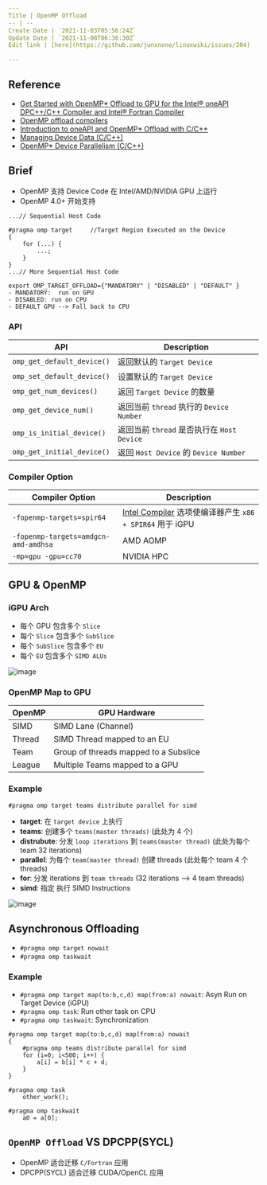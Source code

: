 ```yaml
---
Title | OpenMP Offload
-- | --
Create Date | `2021-11-03T05:56:24Z`
Update Date | `2021-11-08T06:36:30Z`
Edit link | [here](https://github.com/junxnone/linuxwiki/issues/204)

---
```

## Reference

- [Get Started with OpenMP* Offload to GPU for the Intel® oneAPI DPC++/C++ Compiler and Intel® Fortran Compiler](https://www.intel.com/content/www/us/en/develop/documentation/get-started-with-cpp-fortran-compiler-openmp/top.html)
- [OpenMP offload compilers](https://github.com/ye-luo/openmp-target/wiki/OpenMP-offload-compilers)
- [Introduction to oneAPI and OpenMP* Offload with C/C++](https://github.com/oneapi-src/oneAPI-samples/blob/master/DirectProgramming/C%2B%2B/Jupyter/OpenMP-offload-training/intro/intro.ipynb)
- [Managing Device Data (C/C++)](https://github.com/oneapi-src/oneAPI-samples/blob/master/DirectProgramming/C%2B%2B/Jupyter/OpenMP-offload-training/datatransfer/datatransfer.ipynb)
- [OpenMP* Device Parallelism (C/C++)](https://github.com/oneapi-src/oneAPI-samples/blob/master/DirectProgramming/C%2B%2B/Jupyter/OpenMP-offload-training/parallelism/parallelism.ipynb)

## Brief
- OpenMP 支持 Device Code 在 Intel/AMD/NVIDIA GPU 上运行
- OpenMP 4.0+ 开始支持


```
...// Sequential Host Code

#pragma omp target     //Target Region Executed on the Device
{
    for (...) {
        ...;
    }
}
...// More Sequential Host Code
```

```
export OMP_TARGET_OFFLOAD={"MANDATORY" | "DISABLED" | "DEFAULT" }
- MANDATORY:  run on GPU
- DISABLED: run on CPU
- DEFAULT GPU --> Fall back to CPU
```

### API

API | Description
-- | --
`omp_get_default_device()` | 返回默认的 `Target Device`
`omp_set_default_device()` | 设置默认的 `Target Device`
`omp_get_num_devices()` | 返回 `Target Device` 的数量
`omp_get_device_num()` | 返回当前 `thread` 执行的 `Device Number`
`omp_is_initial_device()` | 返回当前 `thread` 是否执行在 `Host Device`
`omp_get_initial_device()` | 返回 `Host Device` 的 `Device Number`


###  Compiler Option

Compiler Option | Description
-- | --
`-fopenmp-targets=spir64` | [Intel Compiler](/Intel_Compiler) 选项使编译器产生 `x86 + SPIR64` 用于 iGPU
`-fopenmp-targets=amdgcn-amd-amdhsa` | AMD AOMP
`-mp=gpu -gpu=cc70` | NVIDIA HPC


## GPU & OpenMP



### iGPU Arch
- 每个 GPU 包含多个 `Slice`
- 每个 `Slice` 包含多个 `SubSlice`
- 每个 `SubSlice` 包含多个 `EU`
- 每个 `EU` 包含多个 `SIMD ALUs`

![image](https://user-images.githubusercontent.com/2216970/140691673-3961eabe-ea6a-4069-ba64-5d9b9214d6e9.png)

### OpenMP Map to GPU

OpenMP | GPU Hardware
-- | --
SIMD | SIMD Lane (Channel)
Thread | SIMD Thread mapped to an EU
Team | Group of threads mapped to a Subslice
League | Multiple Teams mapped to a GPU


### Example

```
#pragma omp target teams distribute parallel for simd
```

- **target**: 在 `target device` 上执行
- **teams**: 创建多个 `teams(master threads)` (此处为 4 个)
- **distrubute**: 分发 `loop iterations` 到 `teams(master thread)` (此处为每个team 32 iterations)
- **parallel**: 为每个 `team(master thread)` 创建 threads (此处每个 team 4 个 threads)
- **for**: 分发 iterations 到 `team threads` (32 iterations --> 4 team threads)
- **simd**:  指定 执行 SIMD Instructions


![image](https://user-images.githubusercontent.com/2216970/140693287-594cfec5-e422-4920-a224-b3f9ad199c00.png)


## Asynchronous Offloading
- `#pragma omp target nowait` 
- `#pragma omp taskwait`


### Example
- `#pragma omp target map(to:b,c,d) map(from:a) nowait`: Asyn Run on Target Device (iGPU)
- `#pragma omp task`: Run other task on CPU
- `#pragma omp taskwait`: Synchronization

```
#pragma omp target map(to:b,c,d) map(from:a) nowait
{
    #pragma omp teams distribute parallel for simd
    for (i=0; i<500; i++) {
        a[i] = b[i] * c + d;
    }
}

#pragma omp task
    other_work();

#pragma omp taskwait
    a0 = a[0];
```


## `OpenMP Offload` VS DPCPP(SYCL)
- OpenMP 适合迁移 `C/Fortran` 应用
- DPCPP(SYCL) 适合迁移 CUDA/OpenCL 应用
